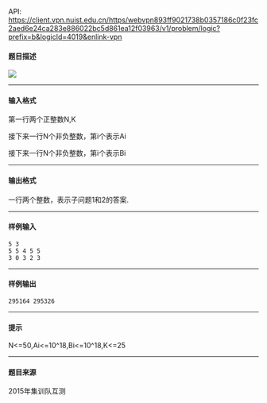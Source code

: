 API: https://client.vpn.nuist.edu.cn/https/webvpn893ff9021738b0357186c0f23fc2aed6e24ca283e886022bc5d861ea12f03963/v1/problem/logic?prefix=b&logicId=4019&enlink-vpn

#### 题目描述

![](../file/4019_0.png)

---

#### 输入格式

第一行两个正整数N,K

接下来一行N个非负整数，第i个表示Ai

接下来一行N个非负整数，第i个表示Bi

---

#### 输出格式

一行两个整数，表示子问题1和2的答案.

---

#### 样例输入
```
5 3
5 5 4 5 5
3 0 3 2 3
```

---

#### 样例输出
```
295164 295326
```

---

#### 提示

N<=50,Ai<=10^18,Bi<=10^18,K<=25

---

#### 题目来源

2015年集训队互测